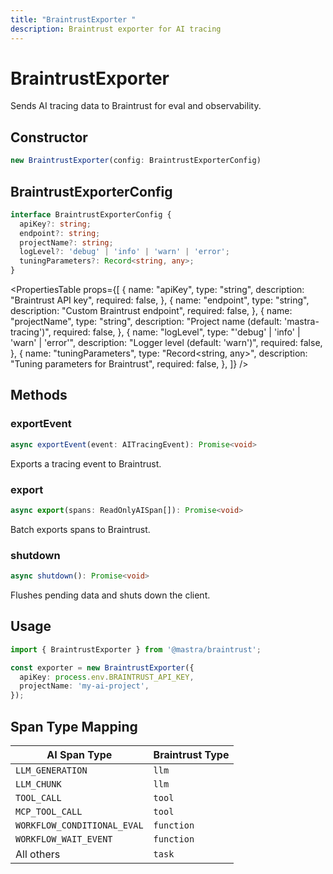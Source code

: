 ```yaml
---
title: "BraintrustExporter "
description: Braintrust exporter for AI tracing
---
```



# BraintrustExporter

Sends AI tracing data to Braintrust for eval and observability.

## Constructor

```typescript
new BraintrustExporter(config: BraintrustExporterConfig)
```

## BraintrustExporterConfig

```typescript
interface BraintrustExporterConfig {
  apiKey?: string;
  endpoint?: string;
  projectName?: string;
  logLevel?: 'debug' | 'info' | 'warn' | 'error';
  tuningParameters?: Record<string, any>;
}
```

<PropertiesTable
  props={[
    {
      name: "apiKey",
      type: "string",
      description: "Braintrust API key",
      required: false,
    },
    {
      name: "endpoint",
      type: "string",
      description: "Custom Braintrust endpoint",
      required: false,
    },
    {
      name: "projectName",
      type: "string",
      description: "Project name (default: 'mastra-tracing')",
      required: false,
    },
    {
      name: "logLevel",
      type: "'debug' | 'info' | 'warn' | 'error'",
      description: "Logger level (default: 'warn')",
      required: false,
    },
    {
      name: "tuningParameters",
      type: "Record<string, any>",
      description: "Tuning parameters for Braintrust",
      required: false,
    },
  ]}
/>

## Methods

### exportEvent

```typescript
async exportEvent(event: AITracingEvent): Promise<void>
```

Exports a tracing event to Braintrust.

### export

```typescript
async export(spans: ReadOnlyAISpan[]): Promise<void>
```

Batch exports spans to Braintrust.

### shutdown

```typescript
async shutdown(): Promise<void>
```

Flushes pending data and shuts down the client.

## Usage

```typescript
import { BraintrustExporter } from '@mastra/braintrust';

const exporter = new BraintrustExporter({
  apiKey: process.env.BRAINTRUST_API_KEY,
  projectName: 'my-ai-project',
});
```

## Span Type Mapping

| AI Span Type | Braintrust Type |
|--------------|-----------------|
| `LLM_GENERATION` | `llm` |
| `LLM_CHUNK` | `llm` |
| `TOOL_CALL` | `tool` |
| `MCP_TOOL_CALL` | `tool` |
| `WORKFLOW_CONDITIONAL_EVAL` | `function` |
| `WORKFLOW_WAIT_EVENT` | `function` |
| All others | `task` |